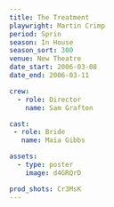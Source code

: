 ```yaml
---
title: The Treatment
playwright: Martin Crimp
period: Sprin
season: In House
season_sort: 300
venue: New Theatre
date_start: 2006-03-08
date_end: 2006-03-11

crew:
  - role: Director
    name: Sam Grafton

cast:
 - role: Bride
   name: Maia Gibbs

assets:
  - type: poster
    image: d4GRQrD

prod_shots: Cr3MsK
---
```


